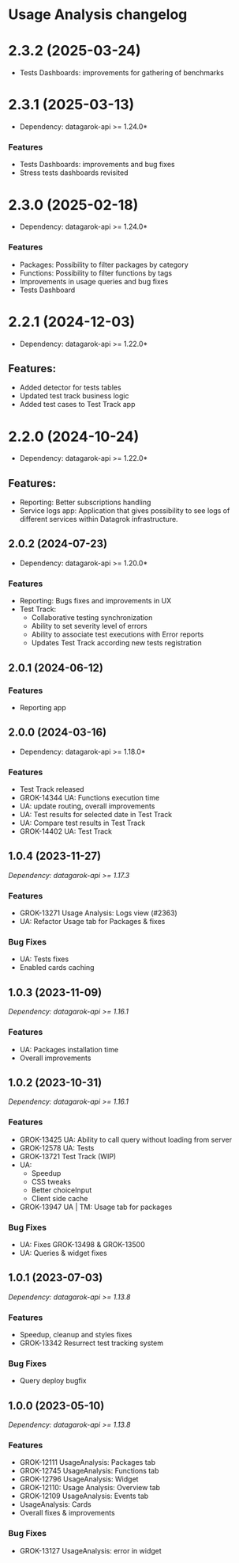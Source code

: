 # Usage Analysis changelog


# 2.3.2 (2025-03-24)

* Tests Dashboards: improvements for gathering of benchmarks

# 2.3.1 (2025-03-13)

* Dependency: datagarok-api >= 1.24.0*

### Features

* Tests Dashboards: improvements and bug fixes
* Stress tests dashboards revisited 

# 2.3.0 (2025-02-18)

* Dependency: datagarok-api >= 1.24.0*

### Features

* Packages: Possibility to filter packages by category
* Functions: Possibility to filter functions by tags
* Improvements in usage queries and bug fixes
* Tests Dashboard

# 2.2.1 (2024-12-03)

* Dependency: datagarok-api >= 1.22.0*

## Features:

* Added detector for tests tables
* Updated test track business logic
* Added test cases to Test Track app 

# 2.2.0 (2024-10-24)

* Dependency: datagarok-api >= 1.22.0*

## Features:

* Reporting: Better subscriptions handling
* Service logs app: Application that gives possibility to see logs of different services within Datagrok infrastructure.

## 2.0.2 (2024-07-23)

* Dependency: datagarok-api >= 1.20.0*

### Features

* Reporting: Bugs fixes and improvements in UX
* Test Track:
  * Collaborative testing synchronization
  * Ability to set severity level of errors
  * Ability to associate test executions with Error reports
  * Updates Test Track according new tests registration

## 2.0.1 (2024-06-12)

### Features

* Reporting app

## 2.0.0 (2024-03-16)

* Dependency: datagarok-api >= 1.18.0*

### Features

* Test Track released
* GROK-14344 UA: Functions execution time
* UA: update routing, overall improvements
* UA: Test results for selected date in Test Track
* UA: Compare test results in Test Track
* GROK-14402 UA: Test Track

## 1.0.4 (2023-11-27)

*Dependency: datagarok-api >= 1.17.3*

### Features

* GROK-13271 Usage Analysis: Logs view (#2363)
* UA: Refactor Usage tab for Packages & fixes

### Bug Fixes

* UA: Tests fixes
* Enabled cards caching

## 1.0.3 (2023-11-09)

*Dependency: datagarok-api >= 1.16.1*

### Features

* UA: Packages installation time
* Overall improvements

## 1.0.2 (2023-10-31)

*Dependency: datagarok-api >= 1.16.1*

### Features

* GROK-13425 UA: Ability to call query without loading from server
* GROK-12578 UA: Tests
* GROK-13721 Test Track (WIP)
* UA:
    * Speedup
    * CSS tweaks
    * Better choiceInput
    * Client side cache
* GROK-13947 UA | TM: Usage tab for packages

### Bug Fixes

* UA: Fixes GROK-13498 & GROK-13500
* UA: Queries & widget fixes

## 1.0.1 (2023-07-03)

*Dependency: datagarok-api >= 1.13.8*

### Features

* Speedup, cleanup and styles fixes
* GROK-13342 Resurrect test tracking system

### Bug Fixes

* Query deploy bugfix

## 1.0.0 (2023-05-10)

*Dependency: datagarok-api >= 1.13.8*

### Features

* GROK-12111 UsageAnalysis: Packages tab
* GROK-12745 UsageAnalysis: Functions tab
* GROK-12796 UsageAnalysis: Widget
* GROK-12110: Usage Analysis: Overview tab
* GROK-12109 UsageAnalysis: Events tab
* UsageAnalysis: Cards
* Overall fixes & improvements

### Bug Fixes

* GROK-13127 UsageAnalysis: error in widget